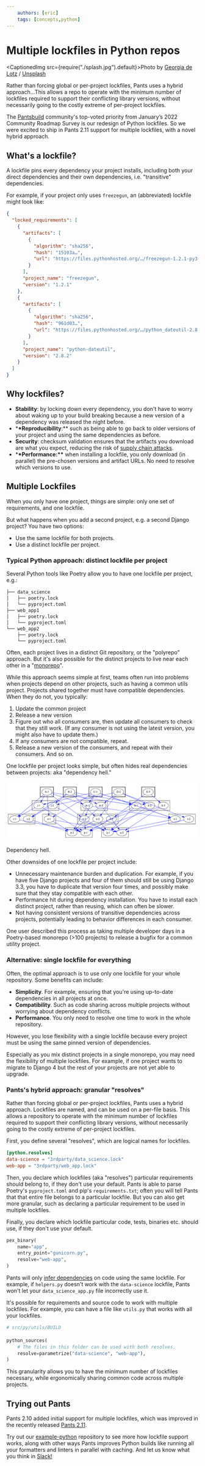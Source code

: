 ```yaml
---
    authors: [eric]
    tags: [concepts,python]
---
```


# Multiple lockfiles in Python repos

<CaptionedImg src={require("./splash.jpg").default}>Photo by [Georgia de Lotz](https://unsplash.com/@georgiadelotz?utm_source=ghost&utm_medium=referral&utm_campaign=api-credit) / [Unsplash](https://unsplash.com/?utm_source=ghost&utm_medium=referral&utm_campaign=api-credit)</CaptionedImg>

Rather than forcing global or per-project lockfiles, Pants uses a hybrid approach...This allows a repo to operate with the minimum number of lockfiles required to support their conflicting library versions, without necessarily going to the costly extreme of per-project lockfiles.

<!--truncate-->

The [Pantsbuild](https://www.pantsbuild.org) community's top-voted priority from January’s 2022 Community Roadmap Survey is our redesign of Python lockfiles. So we were excited to ship in Pants 2.11 support for multiple lockfiles, with a novel hybrid approach.

## What's a lockfile?

A lockfile pins every dependency your project installs, including both your direct dependencies and their own dependencies, i.e. "transitive" dependencies.

For example, if your project only uses `freezegun`, an (abbreviated) lockfile might look like:

```json
{
  "locked_requirements": [
    {
      "artifacts": [
        {
          "algorithm": "sha256",
          "hash": "15103a…",
          "url": "https://files.pythonhosted.org/…/freezegun-1.2.1-py3-none-any.whl"
        }
      ],
      "project_name": "freezegun",
      "version": "1.2.1"
    },
    {
      "artifacts": [
        {
          "algorithm": "sha256",
          "hash": "961d03…",
          "url": "https://files.pythonhosted.org/…/python_dateutil-2.8.2-py2.py3-none-any.whl"
        }
      ],
      "project_name": "python-dateutil",
      "version": "2.8.2"
    }
  ]
}
```

## Why lockfiles?

- **Stability**: by locking down every dependency, you don't have to worry about waking up to your build breaking because a new version of a dependency was released the night before.
- \***\*Reproducibility**:\*\* such as being able to go back to older versions of your project and using the same dependencies as before.
- **Security**: checksum validation ensures that the artifacts you download are what you expect, reducing the risk of [supply chain attacks](https://docs.microsoft.com/en-us/windows/security/threat-protection/intelligence/supply-chain-malware).
- \***\*Performance:\*\*** when installing a lockfile, you only download (in parallel) the pre-chosen versions and artifact URLs. No need to resolve which versions to use.

## Multiple Lockfiles

When you only have one project, things are simple: only one set of requirements, and one lockfile.

But what happens when you add a second project, e.g. a second Django project? You have two options:

- Use the same lockfile for both projects.
- Use a distinct lockfile per project.

### Typical Python approach: distinct lockfile per project

Several Python tools like Poetry allow you to have one lockfile per project, e.g.:

```
├── data_science
│   ├── poetry.lock
│   └── pyproject.toml
├── web_app1
│   ├── poetry.lock
│   └── pyproject.toml
└── web_app2
    ├── poetry.lock
    └── pyproject.toml
```

Often, each project lives in a distinct Git repository, or the "polyrepo" approach. But it's also possible for the distinct projects to live near each other in a "[monorepo](__GHOST_URL__/the-monorepo-approach-to-code-management/)".

While this approach seems simple at first, teams often run into problems when projects depend on other projects, such as having a common utils project. Projects shared together must have compatible dependencies. When they do not, you typically:

1.  Update the common project
2.  Release a new version
3.  Figure out who all consumers are, then update all consumers to check that they still work. (If any consumer is not using the latest version, you might also have to update them.)
4.  If any consumers are not compatible, repeat.
5.  Release a new version of the consumers, and repeat with their consumers. And so on.

One lockfile per project looks simple, but often hides real dependencies between projects: aka "dependency hell."

![](./dependency-hell.png)

Dependency hell.

Other downsides of one lockfile per project include:

- Unnecessary maintenance burden and duplication. For example, if you have five Django projects and four of them should still be using Django 3.3, you have to duplicate that version four times, and possibly make sure that they stay compatible with each other.
- Performance hit during dependency installation. You have to install each distinct project, rather than reusing, which can often be slower.
- Not having consistent versions of transitive dependencies across projects, potentially leading to behavior differences in each consumer.

One user described this process as taking multiple developer days in a Poetry-based monorepo (>100 projects) to release a bugfix for a common utility project.

### Alternative: single lockfile for everything

Often, the optimal approach is to use only one lockfile for your whole repository. Some benefits can include:

- **Simplicity**. For example, ensuring that you're using up-to-date dependencies in all projects at once.
- **Compatibility**. Such as code sharing across multiple projects without worrying about dependency conflicts.
- **Performance**. You only need to resolve one time to work in the whole repository.

However, you lose flexibility with a single lockfile because every project must be using the same pinned version of dependencies.

Especially as you mix distinct projects in a single monorepo, you may need the flexibility of multiple lockfiles. For example, if one project wants to migrate to Django 4 but the rest of your projects are not yet able to upgrade.

### Pants's hybrid approach: granular "resolves"

Rather than forcing global or per-project lockfiles, Pants uses a hybrid approach. Lockfiles are named, and can be used on a per-file basis. This allows a repository to operate with the minimum number of lockfiles required to support their conflicting library versions, without necessarily going to the costly extreme of per-project lockfiles.

First, you define several "resolves", which are logical names for lockfiles.

```toml
[python.resolves]
data-science = "3rdparty/data_science.lock"
web-app = "3rdparty/web_app.lock"
```

Then, you declare which lockfiles (aka "resolves") particular requirements should belong to, if they don't use your default. Pants is able to parse Poetry's `pyproject.toml` and pip's `requirements.txt`; often you will tell Pants that that entire file belongs to a particular lockfile. But you can also get more granular, such as declaring a particular requirement to be used in multiple lockfiles.

Finally, you declare which lockfile particular code, tests, binaries etc. should use, if they don't use your default.

```python
pex_binary(
    name="app",
    entry_point="gunicorn.py",
    resolve="web-app",
)
```

Pants will only [infer dependencies](./2020-10-29-dependency-inference/index.md) on code using the same lockfile. For example, if `helpers.py` doesn't work with the `data-science` lockfile, Pants won't let your `data_science_app.py` file incorrectly use it.

It's possible for requirements and source code to work with multiple lockfiles. For example, you can have a file like `utils.py` that works with all your lockfiles.

```python
# src/py/utils/BUILD

python_sources(
    # The files in this folder can be used with both resolves.
    resolve=parametrize("data-science", "web-app"),
)
```

This granularity allows you to have the minimum number of lockfiles necessary, while ergonomically sharing common code across multiple projects.

## Trying out Pants

Pants 2.10 added initial support for multiple lockfiles, which was improved in the recently released [Pants 2.11](__GHOST_URL__/introducing-pants-2-11/).

Try out our [example-python](https://github.com/pantsbuild/example-python) repository to see more how lockfile support works, along with other ways Pants improves Python builds like running all your formatters and linters in parallel with caching. And let us know what you think in [Slack!](https://www.pantsbuild.org/docs/getting-help)